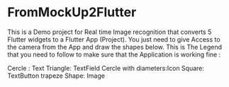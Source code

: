 # FromMockUp2Flutter
This is a Demo project for Real time Image recognition that converts 5 Flutter widgets to a Flutter App (Project).
You just need to give Access to the camera from the App and draw the shapes below.
This is The Legend that you need to follow to make sure that the Application is working fine :

Cercle : Text
Triangle: TextField
Cercle with diameters:Icon
Square: TextButton
trapeze Shape: Image

